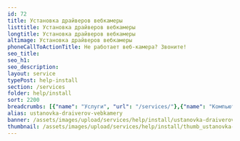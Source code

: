 ```yaml
---
id: 72
title: Установка драйверов вебкамеры
listtitle: Установка драйверов вебкамеры
longtitle: Установка драйверов вебкамеры
altimage: Установка драйверов вебкамеры
phoneCallToActionTitle: Не работает веб-камера? Звоните!
seo_title: 
seo_h1: 
seo_description: 
layout: service
typePost: help-install
section: /services
folder: help/install
sort: 2200
breadcrumbs: [{"name": "Услуги", "url": "/services/"},{"name": "Компьютерная помощь", "url": "/services/help/"},{"name": "Установка ПО", "url": "/services/help/install/"}]
alias: ustanovka-draiverov-vebkamery
banner: /assets/images/upload/services/help/install/ustanovka-draiverov-vebkamery.jpg
thumbnail: /assets/images/upload/services/help/install/thumb_ustanovka-draiverov-vebkamery.jpg
---
```

